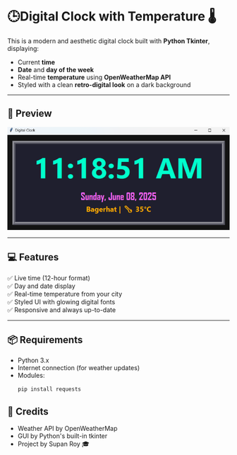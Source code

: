 # 🕒Digital Clock with Temperature 🌡

This is a modern and aesthetic digital clock built with **Python Tkinter**, displaying:
- Current **time**
- **Date** and **day of the week**
- Real-time **temperature** using **OpenWeatherMap API**
- Styled with a clean **retro-digital look** on a dark background

---

## 📸 Preview

![Digital Clock Screenshot](Preview.png)

---

## 💻 Features

✅ Live time (12-hour format)\
✅ Day and date display\
✅ Real-time temperature from your city\
✅ Styled UI with glowing digital fonts\
✅ Responsive and always up-to-date

---

## 📦 Requirements

- Python 3.x
- Internet connection (for weather updates)
- Modules:
  ```bash
  pip install requests
  ```
## 🔗 Credits
- Weather API by OpenWeatherMap
- GUI by Python's built-in tkinter
- Project by Supan Roy 🎓

